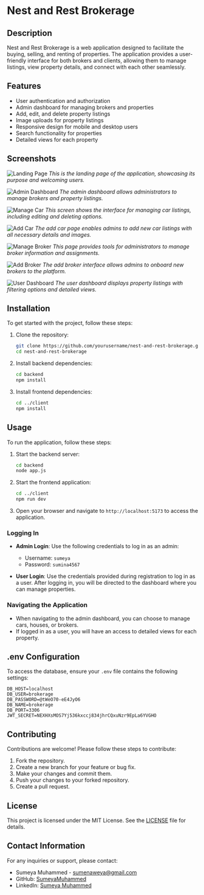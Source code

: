 # Nest and Rest Brokerage

## Description
Nest and Rest Brokerage is a web application designed to facilitate the buying, selling, and renting of properties. The application provides a user-friendly interface for both brokers and clients, allowing them to manage listings, view property details, and connect with each other seamlessly.

## Features
- User authentication and authorization
- Admin dashboard for managing brokers and properties
- Add, edit, and delete property listings
- Image uploads for property listings
- Responsive design for mobile and desktop users
- Search functionality for properties
- Detailed views for each property

## Screenshots
![Landing Page](Screenshots/landingPage.png)
*This is the landing page of the application, showcasing its purpose and welcoming users.*

![Admin Dashboard](Screenshots/adminDashboard.png)
*The admin dashboard allows administrators to manage brokers and property listings.*

![Manage Car](Screenshots/manageCar.png)
*This screen shows the interface for managing car listings, including editing and deleting options.*

![Add Car](Screenshots/addCar.png)
*The add car page enables admins to add new car listings with all necessary details and images.*

![Manage Broker](Screenshots/manageBroker.png)
*This page provides tools for administrators to manage broker information and assignments.*

![Add Broker](Screenshots/addBroker.png)
*The add broker interface allows admins to onboard new brokers to the platform.*

![User Dashboard](Screenshots/userDashboard.png)
*The user dashboard displays property listings with filtering options and detailed views.*

## Installation
To get started with the project, follow these steps:

1. Clone the repository:
   ```bash
   git clone https://github.com/yourusername/nest-and-rest-brokerage.git
   cd nest-and-rest-brokerage
   ```

2. Install backend dependencies:
   ```bash
   cd backend
   npm install
   ```

3. Install frontend dependencies:
   ```bash
   cd ../client
   npm install
   ```

## Usage
To run the application, follow these steps:

1. Start the backend server:
   ```bash
   cd backend
   node app.js
   ```

2. Start the frontend application:
   ```bash
   cd ../client
   npm run dev
   ```

3. Open your browser and navigate to `http://localhost:5173` to access the application.

### Logging In
- **Admin Login**: Use the following credentials to log in as an admin:
  - Username: `sumeya`
  - Password: `sumina4567`
  
- **User Login**: Use the credentials provided during registration to log in as a user. After logging in, you will be directed to the dashboard where you can manage properties.

### Navigating the Application
- When navigating to the admin dashboard, you can choose to manage cars, houses, or brokers.
- If logged in as a user, you will have an access to detailed views for each property.

## .env Configuration
To access the database, ensure your `.env` file contains the following settings:

```
DB_HOST=localhost
DB_USER=brokerage
DB_PASSWORD=@tWeO70-eE4JyO6
DB_NAME=brokerage
DB_PORT=3306
JWT_SECRET=NEXHXsMOS7Yj536kxccj834jhrCQxuNzr9EpLa6YVGHO
```

## Contributing
Contributions are welcome! Please follow these steps to contribute:

1. Fork the repository.
2. Create a new branch for your feature or bug fix.
3. Make your changes and commit them.
4. Push your changes to your forked repository.
5. Create a pull request.

## License
This project is licensed under the MIT License. See the [LICENSE](LICENSE) file for details.

## Contact Information
For any inquiries or support, please contact:
- Sumeya Muhammed - [sumenaweya@gmail.com](mailto:sumenaweya@gmail.com)
- GitHub: [SumeyaMuhammed](https://github.com/SumeyaMuhammed)
- LinkedIn: [Sumeya Muhammed](https://www.linkedin.com/in/sumeya-muhammed-a83168319/)

